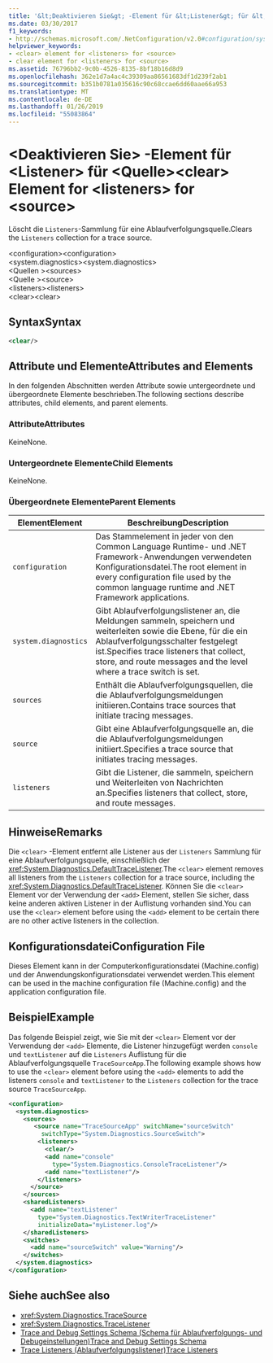 ```yaml
---
title: '&lt;Deaktivieren Sie&gt; -Element für &lt;Listener&gt; für &lt;Quelle&gt;'
ms.date: 03/30/2017
f1_keywords:
- http://schemas.microsoft.com/.NetConfiguration/v2.0#configuration/system.diagnostics/sources/source/listeners/clear
helpviewer_keywords:
- <clear> element for <listeners> for <source>
- clear element for <listeners> for <source>
ms.assetid: 76796bb2-9c0b-4526-8135-8bf18b16d8d9
ms.openlocfilehash: 362e1d7a4ac4c39309aa86561683df1d239f2ab1
ms.sourcegitcommit: b351b0781a035616c90c68ccae6dd60aae66a953
ms.translationtype: MT
ms.contentlocale: de-DE
ms.lasthandoff: 01/26/2019
ms.locfileid: "55083864"
---
```

# <a name="ltcleargt-element-for-ltlistenersgt-for-ltsourcegt"></a><span data-ttu-id="d9e1a-102">&lt;Deaktivieren Sie&gt; -Element für &lt;Listener&gt; für &lt;Quelle&gt;</span><span class="sxs-lookup"><span data-stu-id="d9e1a-102">&lt;clear&gt; Element for &lt;listeners&gt; for &lt;source&gt;</span></span>
<span data-ttu-id="d9e1a-103">Löscht die `Listeners`-Sammlung für eine Ablaufverfolgungsquelle.</span><span class="sxs-lookup"><span data-stu-id="d9e1a-103">Clears the `Listeners` collection for a trace source.</span></span>  
  
 <span data-ttu-id="d9e1a-104">\<configuration></span><span class="sxs-lookup"><span data-stu-id="d9e1a-104">\<configuration></span></span>  
<span data-ttu-id="d9e1a-105">\<system.diagnostics></span><span class="sxs-lookup"><span data-stu-id="d9e1a-105">\<system.diagnostics></span></span>  
<span data-ttu-id="d9e1a-106">\<Quellen ></span><span class="sxs-lookup"><span data-stu-id="d9e1a-106">\<sources></span></span>  
<span data-ttu-id="d9e1a-107">\<Quelle ></span><span class="sxs-lookup"><span data-stu-id="d9e1a-107">\<source></span></span>  
<span data-ttu-id="d9e1a-108">\<listeners></span><span class="sxs-lookup"><span data-stu-id="d9e1a-108">\<listeners></span></span>  
<span data-ttu-id="d9e1a-109">\<clear></span><span class="sxs-lookup"><span data-stu-id="d9e1a-109">\<clear></span></span>  
  
## <a name="syntax"></a><span data-ttu-id="d9e1a-110">Syntax</span><span class="sxs-lookup"><span data-stu-id="d9e1a-110">Syntax</span></span>  
  
```xml  
<clear/>  
```  
  
## <a name="attributes-and-elements"></a><span data-ttu-id="d9e1a-111">Attribute und Elemente</span><span class="sxs-lookup"><span data-stu-id="d9e1a-111">Attributes and Elements</span></span>  
 <span data-ttu-id="d9e1a-112">In den folgenden Abschnitten werden Attribute sowie untergeordnete und übergeordnete Elemente beschrieben.</span><span class="sxs-lookup"><span data-stu-id="d9e1a-112">The following sections describe attributes, child elements, and parent elements.</span></span>  
  
### <a name="attributes"></a><span data-ttu-id="d9e1a-113">Attribute</span><span class="sxs-lookup"><span data-stu-id="d9e1a-113">Attributes</span></span>  
 <span data-ttu-id="d9e1a-114">Keine</span><span class="sxs-lookup"><span data-stu-id="d9e1a-114">None.</span></span>  
  
### <a name="child-elements"></a><span data-ttu-id="d9e1a-115">Untergeordnete Elemente</span><span class="sxs-lookup"><span data-stu-id="d9e1a-115">Child Elements</span></span>  
 <span data-ttu-id="d9e1a-116">Keine</span><span class="sxs-lookup"><span data-stu-id="d9e1a-116">None.</span></span>  
  
### <a name="parent-elements"></a><span data-ttu-id="d9e1a-117">Übergeordnete Elemente</span><span class="sxs-lookup"><span data-stu-id="d9e1a-117">Parent Elements</span></span>  
  
|<span data-ttu-id="d9e1a-118">Element</span><span class="sxs-lookup"><span data-stu-id="d9e1a-118">Element</span></span>|<span data-ttu-id="d9e1a-119">Beschreibung</span><span class="sxs-lookup"><span data-stu-id="d9e1a-119">Description</span></span>|  
|-------------|-----------------|  
|`configuration`|<span data-ttu-id="d9e1a-120">Das Stammelement in jeder von den Common Language Runtime- und .NET Framework-Anwendungen verwendeten Konfigurationsdatei.</span><span class="sxs-lookup"><span data-stu-id="d9e1a-120">The root element in every configuration file used by the common language runtime and .NET Framework applications.</span></span>|  
|`system.diagnostics`|<span data-ttu-id="d9e1a-121">Gibt Ablaufverfolgungslistener an, die Meldungen sammeln, speichern und weiterleiten sowie die Ebene, für die ein Ablaufverfolgungsschalter festgelegt ist.</span><span class="sxs-lookup"><span data-stu-id="d9e1a-121">Specifies trace listeners that collect, store, and route messages and the level where a trace switch is set.</span></span>|  
|`sources`|<span data-ttu-id="d9e1a-122">Enthält die Ablaufverfolgungsquellen, die die Ablaufverfolgungsmeldungen initiieren.</span><span class="sxs-lookup"><span data-stu-id="d9e1a-122">Contains trace sources that initiate tracing messages.</span></span>|  
|`source`|<span data-ttu-id="d9e1a-123">Gibt eine Ablaufverfolgungsquelle an, die die Ablaufverfolgungsmeldungen initiiert.</span><span class="sxs-lookup"><span data-stu-id="d9e1a-123">Specifies a trace source that initiates tracing messages.</span></span>|  
|`listeners`|<span data-ttu-id="d9e1a-124">Gibt die Listener, die sammeln, speichern und Weiterleiten von Nachrichten an.</span><span class="sxs-lookup"><span data-stu-id="d9e1a-124">Specifies listeners that collect, store, and route messages.</span></span>|  
  
## <a name="remarks"></a><span data-ttu-id="d9e1a-125">Hinweise</span><span class="sxs-lookup"><span data-stu-id="d9e1a-125">Remarks</span></span>  
 <span data-ttu-id="d9e1a-126">Die `<clear>` -Element entfernt alle Listener aus der `Listeners` Sammlung für eine Ablaufverfolgungsquelle, einschließlich der <xref:System.Diagnostics.DefaultTraceListener>.</span><span class="sxs-lookup"><span data-stu-id="d9e1a-126">The `<clear>` element removes all listeners from the `Listeners` collection for a trace source, including the <xref:System.Diagnostics.DefaultTraceListener>.</span></span> <span data-ttu-id="d9e1a-127">Können Sie die `<clear>` Element vor der Verwendung der `<add>` Element, stellen Sie sicher, dass keine anderen aktiven Listener in der Auflistung vorhanden sind.</span><span class="sxs-lookup"><span data-stu-id="d9e1a-127">You can use the `<clear>` element before using the `<add>` element to be certain there are no other active listeners in the collection.</span></span>  
  
## <a name="configuration-file"></a><span data-ttu-id="d9e1a-128">Konfigurationsdatei</span><span class="sxs-lookup"><span data-stu-id="d9e1a-128">Configuration File</span></span>  
 <span data-ttu-id="d9e1a-129">Dieses Element kann in der Computerkonfigurationsdatei (Machine.config) und der Anwendungskonfigurationsdatei verwendet werden.</span><span class="sxs-lookup"><span data-stu-id="d9e1a-129">This element can be used in the machine configuration file (Machine.config) and the application configuration file.</span></span>  
  
## <a name="example"></a><span data-ttu-id="d9e1a-130">Beispiel</span><span class="sxs-lookup"><span data-stu-id="d9e1a-130">Example</span></span>  
 <span data-ttu-id="d9e1a-131">Das folgende Beispiel zeigt, wie Sie mit der `<clear>` Element vor der Verwendung der `<add>` Elemente, die Listener hinzugefügt werden `console` und `textListener` auf die `Listeners` Auflistung für die Ablaufverfolgungsquelle `TraceSourceApp`.</span><span class="sxs-lookup"><span data-stu-id="d9e1a-131">The following example shows how to use the `<clear>` element before using the `<add>` elements to add the listeners `console` and `textListener` to the `Listeners` collection for the trace source `TraceSourceApp`.</span></span>  
  
```xml  
<configuration>  
  <system.diagnostics>  
    <sources>  
       <source name="TraceSourceApp" switchName="sourceSwitch"   
         switchType="System.Diagnostics.SourceSwitch">  
        <listeners>  
          <clear/>  
          <add name="console"   
            type="System.Diagnostics.ConsoleTraceListener"/>  
          <add name="textListener"/>  
        </listeners>  
      </source>  
    </sources>  
    <sharedListeners>  
      <add name="textListener"   
        type="System.Diagnostics.TextWriterTraceListener"   
        initializeData="myListener.log"/>  
    </sharedListeners>  
    <switches>  
      <add name="sourceSwitch" value="Warning"/>  
    </switches>  
  </system.diagnostics>  
</configuration>   
```  
  
## <a name="see-also"></a><span data-ttu-id="d9e1a-132">Siehe auch</span><span class="sxs-lookup"><span data-stu-id="d9e1a-132">See also</span></span>
- <xref:System.Diagnostics.TraceSource>
- <xref:System.Diagnostics.TraceListener>
- [<span data-ttu-id="d9e1a-133">Trace and Debug Settings Schema (Schema für Ablaufverfolgungs- und Debugeinstellungen)</span><span class="sxs-lookup"><span data-stu-id="d9e1a-133">Trace and Debug Settings Schema</span></span>](../../../../../docs/framework/configure-apps/file-schema/trace-debug/index.md)
- [<span data-ttu-id="d9e1a-134">Trace Listeners (Ablaufverfolgungslistener)</span><span class="sxs-lookup"><span data-stu-id="d9e1a-134">Trace Listeners</span></span>](../../../../../docs/framework/debug-trace-profile/trace-listeners.md)
